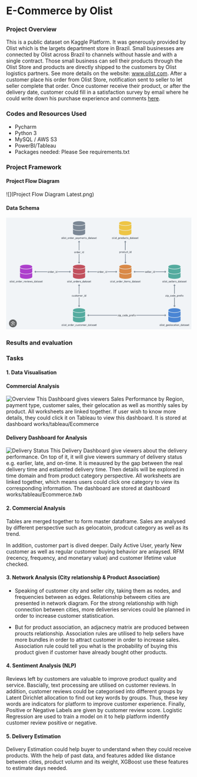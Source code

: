 # E-Commerce by Olist

### Project Overview

This is a public dataset on Kaggle Platform. It was generously provided by Olist which is the largets department store
in Brazil. Small businesses are connected by Olist across Brazil to channels without hassle and with a single contract.
Those small business can sell their products through the Olist Store and products are directly shipped to the customers
by Olist logistics partners. See more details on the website: www.olist.com. After a customer place his order from Olist
Store, notification sent to seller to let seller complete that order. Once customer receive their product, or after the
delivery date, customer could fill in a satisfaction survey by email where he could write down his purchase experience
and comments [here](https://www.kaggle.com/datasets/olistbr/brazilian-ecommerce).

### Codes and Resources Used

* Pycharm
* Python 3
* MySQL / AWS S3
* PowerBI/Tableau
* Packages needed: Please See requirements.txt

### Project Framework

#### Project Flow Diagram
![](Project Flow Diagram Latest.png)


#### Data Schema

![databaseRelationship.png](datasets/databaseRelationship.png)

### Results and evaluation

### Tasks

#### 1. Data Visualisation

#### Commercial Analysis

<img alt="Overview"  src="output/dashboard output/Overview.png" />
This Dashboard gives viewers Sales Performance by Region, payment type, customer sales, their gelocation as well as monthly sales by product. All worksheets are linked together. If user wish to know more details, they could click it on Tableau to view this dashboard. It is stored at dashboard works/tableau/Ecommerce

#### Delivery Dashboard for Analysis

<img alt="Delivery Status"  src="output/dashboard output/Delivery status.png" />
This Delivery Dashboard give viewers about the delivery performance. On top of it, it will give viewers summary of delivery status e.g. earlier, late, and on-time. It is meausred by the gap between the real delivery time and estiamted delivery time. Then details will be explored in time domain and from product category perspective. All worksheets are linked together, which means users could click one category to view its corresponding information.
The dashboard are stored at dashboard works/tableau/Ecommerce.twb

#### 2. Commercial Analysis

Tables are merged together to form master dataframe. Sales are analysed by different perspective such as gelocatoin, prodcut category as well as its trend. 

In addition, customer part is dived deeper. Daily Active User, yearly New customer as well as regular customer buying behavior are anlaysed. 
RFM (recency, frequency, and monetary value) and customer lifetime value checked.   

#### 3. Network Analysis (City relationship & Product Association)

* Speaking of customer city and seller city, taking them as nodes, and frequencies between as edges. Relationship
  betweem cities are presented in network diagram. For the strong relationship with high connection between cities, more
  deliveries services could be planned in order to increase customer statistication.

* But for product association, an adjacnecy matrix are produced between proucts relationship. Association rules are
  utilised to help sellers have more bundles in order to attract customer in order to increase sales. Association rule
  could tell you what is the probability of buying this product given if customer have already bought other products.

#### 4. Sentiment Analysis (NLP)

Reviews left by customers are valuable to improve product quality and service. Bascially, text processing are utilised on customer reviews. 
In addition, customer reviews could be categorised into different groups by Latent Dirichlet allocation to find out key words by groups. 
Thus, these key words are indicators for platform to improve customer experience. Finally, Positive or Negative Labels are given by customer review score. 
Logistic Regression are used to train a model on it to help platform indentify customer review positive or negative.


#### 5. Delivery Estimation

Delivery Estimation could help buyer to understand when they could receive products. With the help of past data, and features added like distance between cities, product volumn and its weight, XGBoost use these features to estimate days needed. 



